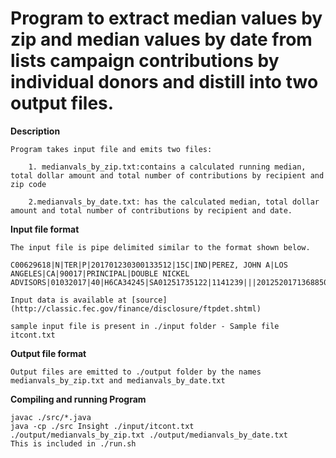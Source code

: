  # Program to extract median values by zip and median values by date from lists campaign contributions by individual donors and distill into two output files.


**Description**
```
Program takes input file and emits two files:

    1. medianvals_by_zip.txt:contains a calculated running median, total dollar amount and total number of contributions by recipient and zip code

    2.medianvals_by_date.txt: has the calculated median, total dollar amount and total number of contributions by recipient and date.
```
**Input file format**

```
The input file is pipe delimited similar to the format shown below.

C00629618|N|TER|P|201701230300133512|15C|IND|PEREZ, JOHN A|LOS ANGELES|CA|90017|PRINCIPAL|DOUBLE NICKEL ADVISORS|01032017|40|H6CA34245|SA01251735122|1141239|||2012520171368850783 

Input data is available at [source](http://classic.fec.gov/finance/disclosure/ftpdet.shtml)

sample input file is present in ./input folder - Sample file itcont.txt 
```
**Output file format**
```
Output files are emitted to ./output folder by the names medianvals_by_zip.txt and medianvals_by_date.txt
```

**Compiling and running Program**

```
javac ./src/*.java
java -cp ./src Insight ./input/itcont.txt ./output/medianvals_by_zip.txt ./output/medianvals_by_date.txt
This is included in ./run.sh
```
